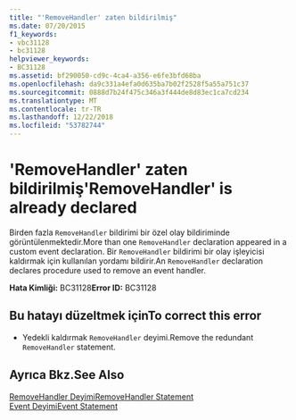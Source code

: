 ```yaml
---
title: "'RemoveHandler' zaten bildirilmiş"
ms.date: 07/20/2015
f1_keywords:
- vbc31128
- bc31128
helpviewer_keywords:
- BC31128
ms.assetid: bf290050-cd9c-4ca4-a356-e6fe3bfd68ba
ms.openlocfilehash: da9c331a4efa0d635ba7b02f2528f5a55a751c37
ms.sourcegitcommit: 0888d7b24f475c346a3f444de8d83ec1ca7cd234
ms.translationtype: MT
ms.contentlocale: tr-TR
ms.lasthandoff: 12/22/2018
ms.locfileid: "53782744"
---
```

# <a name="removehandler-is-already-declared"></a><span data-ttu-id="b42c7-102">'RemoveHandler' zaten bildirilmiş</span><span class="sxs-lookup"><span data-stu-id="b42c7-102">'RemoveHandler' is already declared</span></span>
<span data-ttu-id="b42c7-103">Birden fazla `RemoveHandler` bildirimi bir özel olay bildiriminde görüntülenmektedir.</span><span class="sxs-lookup"><span data-stu-id="b42c7-103">More than one `RemoveHandler` declaration appeared in a custom event declaration.</span></span> <span data-ttu-id="b42c7-104">Bir `RemoveHandler` bildirimi bir olay işleyicisi kaldırmak için kullanılan yordamı bildirir.</span><span class="sxs-lookup"><span data-stu-id="b42c7-104">An `RemoveHandler` declaration declares procedure used to remove an event handler.</span></span>  
  
 <span data-ttu-id="b42c7-105">**Hata Kimliği:** BC31128</span><span class="sxs-lookup"><span data-stu-id="b42c7-105">**Error ID:** BC31128</span></span>  
  
## <a name="to-correct-this-error"></a><span data-ttu-id="b42c7-106">Bu hatayı düzeltmek için</span><span class="sxs-lookup"><span data-stu-id="b42c7-106">To correct this error</span></span>  
  
-   <span data-ttu-id="b42c7-107">Yedekli kaldırmak `RemoveHandler` deyimi.</span><span class="sxs-lookup"><span data-stu-id="b42c7-107">Remove the redundant `RemoveHandler` statement.</span></span>  
  
## <a name="see-also"></a><span data-ttu-id="b42c7-108">Ayrıca Bkz.</span><span class="sxs-lookup"><span data-stu-id="b42c7-108">See Also</span></span>  
 [<span data-ttu-id="b42c7-109">RemoveHandler Deyimi</span><span class="sxs-lookup"><span data-stu-id="b42c7-109">RemoveHandler Statement</span></span>](../../visual-basic/language-reference/statements/removehandler-statement.md)  
 [<span data-ttu-id="b42c7-110">Event Deyimi</span><span class="sxs-lookup"><span data-stu-id="b42c7-110">Event Statement</span></span>](../../visual-basic/language-reference/statements/event-statement.md)
